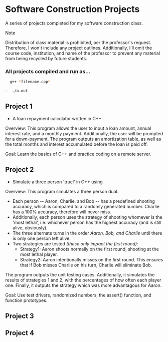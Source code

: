 # Software Construction Projects
A series of projects completed for my software construction class.

> [!Note]
> Distribution of class material is prohibited, per the professor's request. Therefore, I won't include any project outlines. Additionally, I'll omit the course code, institution, and name of the professor to prevent any material from being recycled by future students.

### All projects compiled and run as...
```bash
  g++ *filename.cpp*
```
```bash
-  ./a.out
```

## Project 1
* A loan repayment calculator written in C++.

Overview:
This program allows the user to input a loan amount, annual interest rate, and a monthly payment. Additionally, the user will be prompted for a down-payment. The program outputs an amortization table, as well as the total months and interest accumulated before the loan is paid off.

Goal: 
Learn the basics of C++ and practice coding on a remote server. 

## Project 2
* Simulate a three person 'truel' in C++ using

Overview:
This program simulates a three person dual. 
- Each person -- Aaron, Charlie, and Bob -- has a predefined shooting accuracy, which is compared to a randomly generated number. Charlie has a 100% accuracy, therefore will never miss.
- Additionally, each person uses the strategy of shooting whomever is the 'most lethal', i.e. whichever person has the highest accuracy (and is still alive, obviously).
- The three alternate turns in the order *Aaron, Bob, and Charlie* until there is only one person left alive.
- Two strategies are tested *(these only impact the first round)*:
    * Strategy1: Aaron shoots normally on the first round, shooting at the most lethal player.
    * Strategy2: Aaron intentionally misses on the first round. This ensures that if Bob misses Charlie on his turn, Charlie will eliminate Bob.

The program outputs the unit testing cases. Additionally, it simulates the results of strategies 1 and 2, with the percentages of how often each player one. Finally, it outputs the strategy which was more advantagous for Aaron.

Goal:
Use test drivers, randomized numbers, the assert() function, and function prototypes.

## Project 3
## Project 4
